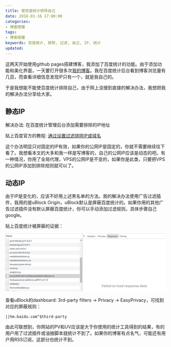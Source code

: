 ```yaml
---
title: 使百度统计排除自己
date: 2018-01-16 17:00:00
categories:
- 博客搭建
tags:
- 博客搭建
keywords: 百度统计, 排除, 过滤, 自己, IP, 统计
updated:
---
```


这两天开始使用github pages搭建博客，我添加了百度统计的功能。由于添加功能和美化界面，一天要打开很多次[我的博客](https://codethereforam.github.io)。我在百度统计后台看到博客浏览量有几百，而查看详细信息发现IP只有一个，就是我自己的。

于是我想能不能使百度统计排除自己，由于网上没搜到直接的解决办法，我想把我的解决办法分享给大家。

## 静态IP

解决办法: 在百度统计管理后台添加需要排除的IP地址

贴上百度官方的教程: [通过设置过滤排除IP或域名](http://yingxiao.baidu.com/support/tongji/detail_10617.html)

这个办法明显只对固定的IP有效，如果你的公网IP是固定的，你就不需要继续往下看了。我想看本文的大多和我一样是写博客的，自己的公网IP应该是动态的吧。有一种情况，你用了全局代理，VPS的公网IP是不变的，如果你是此类，只要把VPS的公网IP添加到排除规则就可以了。

## 动态IP

由于IP是变化的，应该不好用上述黑名单的方法。我的解决办法使用广告过滤插件，我用的是uBlock Origin，uBlock默认是屏蔽百度统计的。如果你用的其他广告过滤插件没有默认屏蔽百度统计，你可以手动添加过滤规则，具体步骤自己google。

贴上百度统计被屏蔽的证据：

![](/images/2018-01-16-baidu-exclude-01.png)

查看uBlock的dashboard: 3rd-party filters -> Privacy -> EasyPrivacy，可找到对应的屏蔽规则： 

```
||hm.baidu.com^$third-party
```


由此可联想到，你网站的PV和UV应该是大于你使用的统计工具得到的结果，有的用户用了过滤插件或油猴脚本就统计不到了。如果你的博客有点名气，可能还有用户用RSS订阅，这部分也统计不到。

